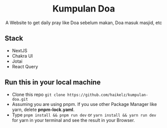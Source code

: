 <div align="center">
  <h1>Kumpulan Doa</h1>
  <p>A Website to get daily pray like Doa sebelum makan, Doa masuk masjid, etc</p>
</div>

## Stack

- NextJS
- Chakra UI
- Jotai
- React Query

## Run this in your local machine

- Clone this repo `git clone https://github.com/haikelz/kumpulan-doa.git`
- Assuming you are using pnpm. If you use other Package Manager like yarn, delete **pnpm-lock.yaml**.
- Type `pnpm install && pnpm run dev` or `yarn install && yarn run dev` for yarn in your terminal and see the result in your Browser.
